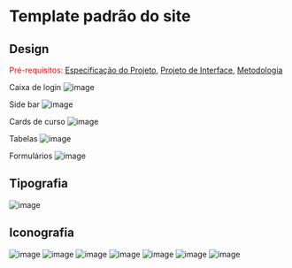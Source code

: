 # Template padrão do site

## Design

<span style="color:red">Pré-requisitos: <a href="2-Especificação do Projeto.md"> Especificação do Projeto</a></span>, <a href="3-Projeto de Interface.md"> Projeto de Interface</a>, <a href="4-Metodologia.md"> Metodologia</a>

Caixa de login
![image](https://user-images.githubusercontent.com/34171313/236718284-e5cbd2af-5cdc-4c7e-ad66-c59053013120.png)

Side bar
![image](https://user-images.githubusercontent.com/34171313/236718081-740cff36-f767-4b1c-99eb-a10b8245010e.png)

Cards de curso
![image](https://user-images.githubusercontent.com/34171313/236718113-0790a336-0352-46b0-acaa-45dac96fe444.png)

Tabelas
![image](https://user-images.githubusercontent.com/34171313/236718164-2f36ad81-31bf-4a01-89b5-5975d50d0d74.png)

Formulários
![image](https://user-images.githubusercontent.com/34171313/236718172-2b626fa8-318b-4cb2-86e4-fd1cd32148cc.png)


## Tipografia
![image](https://user-images.githubusercontent.com/34171313/236717902-19323a17-d14f-4bdc-a7ee-0d38e352ecd6.png)

## Iconografia
![image](https://user-images.githubusercontent.com/34171313/236717916-3e417be1-6e24-4cb5-b679-0afe9e752219.png)
![image](https://user-images.githubusercontent.com/34171313/236717924-b3b7c6d8-3ac2-4939-9fd7-8b8405b43b92.png)
![image](https://user-images.githubusercontent.com/34171313/236717935-237ffa3b-1d11-4a8b-aff6-08987130f404.png)
![image](https://user-images.githubusercontent.com/34171313/236717947-8f989189-14ea-40fd-a5f5-3efa3f23f09a.png)
![image](https://user-images.githubusercontent.com/34171313/236717956-9bee60b1-d46c-4964-994d-068219f164e7.png)
![image](https://user-images.githubusercontent.com/34171313/236717974-6e23f765-ca56-4870-a872-01a194971c76.png)
![image](https://user-images.githubusercontent.com/34171313/236717981-5b4f5b72-5683-49bc-b7fe-bd33eff63ff1.png)



